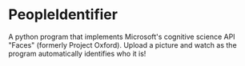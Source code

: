 # PeopleIdentifier
A python program that implements Microsoft's cognitive science API "Faces" (formerly Project Oxford). Upload a picture and watch as the program automatically identifies who it is!
